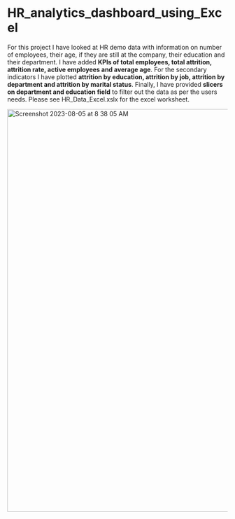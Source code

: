 # HR_analytics_dashboard_using_Excel

For this project I have looked at HR demo data with information on number of employees, their age, if they are still at the company, their education and their department. I have added **KPIs of total employees, total attrition, attrition rate, active employees and average age**. For the secondary indicators I have plotted **attrition by education, attrition by job, attrition by department and attrition by marital status**. Finally, I have provided **slicers on department and education field** to filter out the data as per the users needs. Please see HR_Data_Excel.xslx for the excel worksheet.


<img width="920" alt="Screenshot 2023-08-05 at 8 38 05 AM" src="https://github.com/mayank8893/Excel_Analysis_Projects/assets/69361645/6db5ef49-0bf9-494b-9e19-438f70d9e690">

